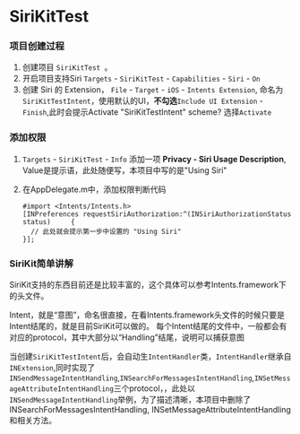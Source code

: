 # SiriKitTest

### 项目创建过程
 1. 创建项目 `SiriKitTest `。
 2. 开启项目支持Siri `Targets` - `SiriKitTest` - `Capabilities` - `Siri` - `On` 
 3. 创建 Siri 的 Extension， `File` - `Target` - `iOS` - `Intents Extension`, 命名为 `SiriKitTestIntent`，使用默认的UI，**不勾选**`Include UI Extension` - `Finish`,此时会提示Activate "SiriKitTestIntent" scheme? 选择`Activate`
 
### 添加权限
 1. `Targets` - `SiriKitTest` - `Info` 添加一项 **Privacy - Siri Usage Description**, Value是提示语，此处随便写，本项目中写的是"Using Siri"
 2. 在AppDelegate.m中，添加权限判断代码

	```
	#import <Intents/Intents.h>
	[INPreferences requestSiriAuthorization:^(INSiriAuthorizationStatus status) 	{
   	  // 此处就会提示第一步中设置的 "Using Siri"
	}];
	
	```

###  SiriKit简单讲解

SiriKit支持的东西目前还是比较丰富的，这个具体可以参考Intents.framework下的头文件。

Intent，就是“意图”，命名很直接，在看Intents.framework头文件的时候只要是Intent结尾的，就是目前SiriKit可以做的。 每个Intent结尾的文件中，一般都会有对应的protocol，其中大部分以“Handling”结尾，说明可以捕获意图

当创建`SiriKitTestIntent`后，会自动生`IntentHandler`类，`IntentHandler`继承自`INExtension`,同时实现了`INSendMessageIntentHandling`,`INSearchForMessagesIntentHandling`,`INSetMessageAttributeIntentHandling`三个protocol，，此处以`INSendMessageIntentHandling`举例，为了描述清晰，本项目中删除了INSearchForMessagesIntentHandling, INSetMessageAttributeIntentHandling 和相关方法。
